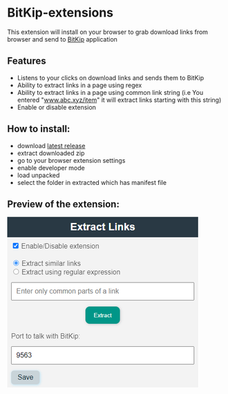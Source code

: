 # BitKip-extensions

This extension will install on your browser to grab download links from browser and send to [BitKip](https://github.com/DarkDeveloper-arch/BitKip) application

## Features

- Listens to your clicks on download links and sends them to BitKip
- Ability to extract links in a page using regex
- Ability to extract links in a page using common link string (i.e You entered "www.abc.xyz/item" it will extract links starting with this string)
- Enable or disable extension

## How to install:
- download [latest release](https://github.com/DarkDeveloper-arch/BitKip-extensions/releases/latest)
- extract downloaded zip
- go to your browser extension settings
- enable developer mode
- load unpacked
- select the folder in extracted which has manifest file

## Preview of the extension:

![latest release](https://github.com/DarkDeveloper-arch/BitKip-extensions/blob/main/src/resources/images/popup.png)
